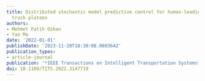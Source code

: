```yaml
---
title: Distributed stochastic model predictive control for human-leading heavy-duty
  truck platoon
authors:
- Mehmet Fatih Ozkan
- Yao Ma
date: '2022-01-01'
publishDate: '2023-11-20T18:30:08.060364Z'
publication_types:
- article-journal
publication: '*IEEE Transactions on Intelligent Transportation Systems*'
doi: 10.1109/TITS.2022.3147719
---
```

